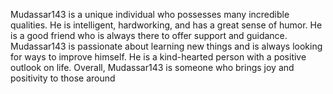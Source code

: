 Mudassar143 is a unique individual who possesses many incredible qualities. He is intelligent, hardworking, and has a great sense of humor. He is a good friend who is always there to offer support and guidance. Mudassar143 is passionate about learning new things and is always looking for ways to improve himself. He is a kind-hearted person with a positive outlook on life. Overall, Mudassar143 is someone who brings joy and positivity to those around 
